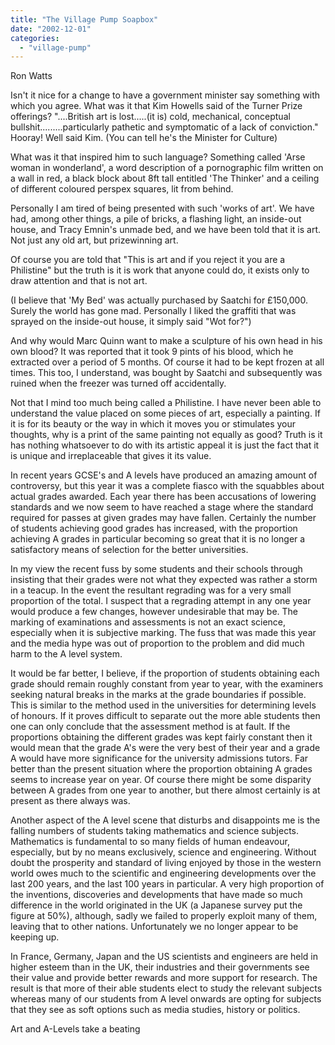 ```yaml
---
title: "The Village Pump Soapbox"
date: "2002-12-01"
categories: 
  - "village-pump"
---
```


Ron Watts

Isn't it nice for a change to have a government minister say something with which you agree. What was it that Kim Howells said of the Turner Prize offerings? "....British art is lost.....(it is) cold, mechanical, conceptual bullshit.........particularly pathetic and symptomatic of a lack of conviction." Hooray! Well said Kim. (You can tell he's the Minister for Culture)

What was it that inspired him to such language? Something called 'Arse woman in wonderland', a word description of a pornographic film written on a wall in red, a black block about 8ft tall entitled 'The Thinker' and a ceiling of different coloured perspex squares, lit from behind.

Personally I am tired of being presented with such 'works of art'. We have had, among other things, a pile of bricks, a flashing light, an inside-out house, and Tracy Emnin's unmade bed, and we have been told that it is art. Not just any old art, but prizewinning art.

Of course you are told that "This is art and if you reject it you are a Philistine" but the truth is it is work that anyone could do, it exists only to draw attention and that is not art.

(I believe that 'My Bed' was actually purchased by Saatchi for £150,000. Surely the world has gone mad. Personally I liked the graffiti that was sprayed on the inside-out house, it simply said "Wot for?")

And why would Marc Quinn want to make a sculpture of his own head in his own blood? It was reported that it took 9 pints of his blood, which he extracted over a period of 5 months. Of course it had to be kept frozen at all times. This too, I understand, was bought by Saatchi and subsequently was ruined when the freezer was turned off accidentally.

Not that I mind too much being called a Philistine. I have never been able to understand the value placed on some pieces of art, especially a painting. If it is for its beauty or the way in which it moves you or stimulates your thoughts, why is a print of the same painting not equally as good? Truth is it has nothing whatsoever to do with its artistic appeal it is just the fact that it is unique and irreplaceable that gives it its value.

In recent years GCSE's and A levels have produced an amazing amount of controversy, but this year it was a complete fiasco with the squabbles about actual grades awarded. Each year there has been accusations of lowering standards and we now seem to have reached a stage where the standard required for passes at given grades may have fallen. Certainly the number of students achieving good grades has increased, with the proportion achieving A grades in particular becoming so great that it is no longer a satisfactory means of selection for the better universities.

In my view the recent fuss by some students and their schools through insisting that their grades were not what they expected was rather a storm in a teacup. In the event the resultant regrading was for a very small proportion of the total. I suspect that a regrading attempt in any one year would produce a few changes, however undesirable that may be. The marking of examinations and assessments is not an exact science, especially when it is subjective marking. The fuss that was made this year and the media hype was out of proportion to the problem and did much harm to the A level system.

It would be far better, I believe, if the proportion of students obtaining each grade should remain roughly constant from year to year, with the examiners seeking natural breaks in the marks at the grade boundaries if possible. This is similar to the method used in the universities for determining levels of honours. If it proves difficult to separate out the more able students then one can only conclude that the assessment method is at fault. If the proportions obtaining the different grades was kept fairly constant then it would mean that the grade A's were the very best of their year and a grade A would have more significance for the university admissions tutors. Far better than the present situation where the proportion obtaining A grades seems to increase year on year. Of course there might be some disparity between A grades from one year to another, but there almost certainly is at present as there always was.

Another aspect of the A level scene that disturbs and disappoints me is the falling numbers of students taking mathematics and science subjects. Mathematics is fundamental to so many fields of human endeavour, especially, but by no means exclusively, science and engineering. Without doubt the prosperity and standard of living enjoyed by those in the western world owes much to the scientific and engineering developments over the last 200 years, and the last 100 years in particular. A very high proportion of the inventions, discoveries and developments that have made so much difference in the world originated in the UK (a Japanese survey put the figure at 50%), although, sadly we failed to properly exploit many of them, leaving that to other nations. Unfortunately we no longer appear to be keeping up.

In France, Germany, Japan and the US scientists and engineers are held in higher esteem than in the UK, their industries and their governments see their value and provide better rewards and more support for research. The result is that more of their able students elect to study the relevant subjects whereas many of our students from A level onwards are opting for subjects that they see as soft options such as media studies, history or politics.

Art and A-Levels take a beating
